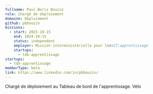 ```yaml
---
fullname: Paul-Boris Bouzin
role: Chargé de déploiement
domaine: Déploiement
github: pbbouzin
missions:
  - start: 2023-10-15
    end: 2024-10-15
    status: independent
    employer: Mission interministérielle pour l&#x27;apprentissage
    startups:
      - tdb-apprentissage
startups:
  - tdb-apprentissage
memberType: beta
link: https://www.linkedin.com/in/pbbouzin/
---
```

Chargé de déploiement au Tableau de bord de l'apprentissage. Vélo